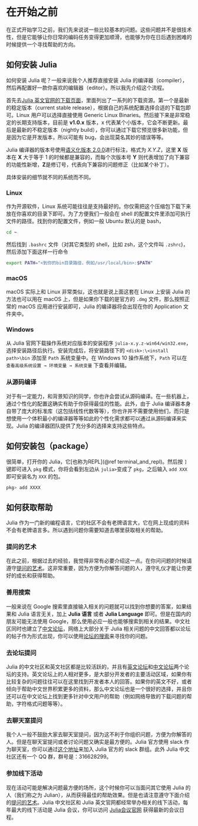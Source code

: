 # 在开始之前

在正式开始学习之前，我们先来说说一些比较基本的问题。这些问题并不是很技术性，但是它能够让你日常的编码任务变得更加顺滑，也能够为你在日后遇到困难的时候提供一个寻找帮助的方向。

## 如何安装 Julia

如何安装 Julia 呢？一般来说我个人推荐直接安装 Julia 的编译器（compiler），然后再配置好一款你喜欢的编辑器（editor）。所以我先介绍这个流程。

首先去[Julia 英文官网的下载页面](https://julialang.org/downloads/)，里面列出了一系列的下载资源。第一个是最新的稳定版本（current stable release），根据自己的系统配置选择合适的下载包即可。Linux 用户可以选择直接使用 Generic Linux Binaries。然后接下来是非常稳定的长期支持版本，目前是 **v1.0.x** 版本，x 代表某个小版本，它会不断更新。最后是最新的不稳定版本（nightly build），你可以通过下载它预览很多新功能，但是因为它是开发版本，所以可能有 bug，会出现莫名其妙的错误等等。

Julia 编译器的版本号使用[语义化版本 2.0.0](https://semver.org/lang/zh-CN/)进行标注，格式为 *X.Y.Z*，这里 **X** 版本在 **X** 大于等于 1 的时候都是兼容的，而每个次版本号 **Y** 则代表增加了向下兼容的功能性新增，**Z**是修订号，代表向下兼容的问题修正（比如某个补丁）。

具体安装的细节就不同的系统而不同。

### Linux
作为开源软件，Linux 系统可能往往是支持最好的。你仅需把这个压缩包下载下来放在你喜欢的目录下即可。为了方便我们一般会在 shell 的配置文件里添加可执行文件的路径。找到你的配置文件，例如一般 Ubuntu 默认的是 bash，

```sh
cd ~
```

然后找到 `.bashrc` 文件（对其它类型的 shell，比如 zsh，这个文件叫 `.zshrc`)，然后添加下面这样一行命令

```sh
export PATH="<到你的bin目录路径，例如/usr/local/bin>:$PATH"
```

### macOS
macOS 实际上和 Linux 非常类似，这也就是说上面这套在 Linux 上安装 Julia 的方法也可以用在 macOS 上，但是如果你下载的是官方的 `.dmg` 文件，那么按照正常的 macOS 应用进行安装即可，Julia 的编译器将会出现在你的 Application 文件夹中。

### Windows
从 Julia 官网下载操作系统对应版本的安装程序 `julia-x.y.z-win64/win32.exe`，选择安装路径后执行。安装完成后，将安装路径下的 `<disk>:\<install path>\bin` 添加至 `Path` 系统变量中。在 Windows 10 操作系统下，`Path` 可以在 `查看高级系统设置 → 环境变量 → 系统变量` 下查看并编辑。

### 从源码编译

对于有一定能力，和背景知识的同学，你也许会尝试从源码编译。在一些机器上，通过个性化的配置这确实有助于你获得最佳的性能。此外，由于 Julia 编译器本身自带了庞大的标准库（这包括线性代数等等），你也许并不需要使用他们，而只是想使用一个体积最小的编译器等等如此的个性化需求都可以通过从源码编译来实现。Julia 的编译器团队提供了充分多的选择来支持这些特点。

## 如何安装包（package）

很简单，打开你的 Julia，它[也称为REPL](@ref terminal_and_repl)。然后按 `]` 键即可进入 `pkg` 模式，你将会看到左边从 `julia>`变成了 `pkg`，之后输入 `add XXX` 即可安装名为 `XXX` 的包。

```julia
pkg> add XXXX
```

## 如何获取帮助

Julia 作为一门新的编程语言，它的社区不会有老牌语言大，它在网上现成的资料不会有老牌语言多。所以遇到问题你需要知道去哪里获取相关的帮助。

### 提问的艺术

在此之前，根据过去的经验，我觉得非常有必要介绍这一点。在你问问题的时候请遵守[提问的艺术](https://github.com/ryanhanwu/How-To-Ask-Questions-The-Smart-Way/blob/master/README-zh_CN.md)。这非常重要，因为方便为你解答问题的人，遵守礼仪才能让你更好的成长和获得帮助。

### 善用搜索

一般来说在 Google 搜索里直接输入相关的问题就可以找到你想要的答案，如果结果和 Julia 语言无关，加上 **Julia 语言** 或者 **Julia Language** 即可。但是在国内的朋友可能无法使用 Google，那么使用必应一般也能够搜索到相关的结果。中文社区同时也建立了[中文论坛](https://discourse.juliacn.com/)，网络上大部分关于 Julia 相关问题的中文回答都以论坛的帖子作为形式出现，你可以使用[论坛的搜索](https://discourse.juliacn.com/search?expanded=true)来寻找你的问题。

### 去论坛提问

Julia 的中文社区和英文社区都是比较活跃的，并且有[英文论坛](https://discourse.julialang.org/)和[中文论坛](https://discourse.juliacn.com/)两个论坛的支持。英文论坛上的人相对更多，是大部分开发者的主要活动区域，如果你有比较复杂的问题往往可以在这里找到开发者本人的回答。如果你的英文不好，或者倾向于帮助中文世界积累更多的资料，那么中文论坛也是一个很好的选择，并且你还可以在中文论坛上找到更多针对中文用户的帮助（例如网络导致的下载问题的帮助，字符格式问题等等）。

### 去聊天室提问

我个人一般不鼓励大家去聊天室提问，因为这不利于你组织问题，方便为你解答的人。但是在聊天室提问或者讨论问题又确实是最方便的。Julia 官方使用 slack 作为聊天室，你可以通过[这个地址](https://slackinvite.julialang.org/)来加入 Julia 官方的 slack 群组。此外 Julia 中文社区还有一个 QQ 群，群号是：316628299。

### 参加线下活动

现在活动可能是解决问题最方便的场所，这个时候你可以当面问其它使用 Julia 的人（我们称之为 Julian），从而获得最佳的帮助效果。但是也请注意遵守下面介绍的[提问的艺术](#提问的艺术-1)。Julia 中文社区和 Julia 英文官网都经常举办相关的线下活动，每年最大的线下活动是 Julia 会议，你可以访问 [Julia会议官网](https://juliacon.org/2020/) 获得最新的会议日程。
